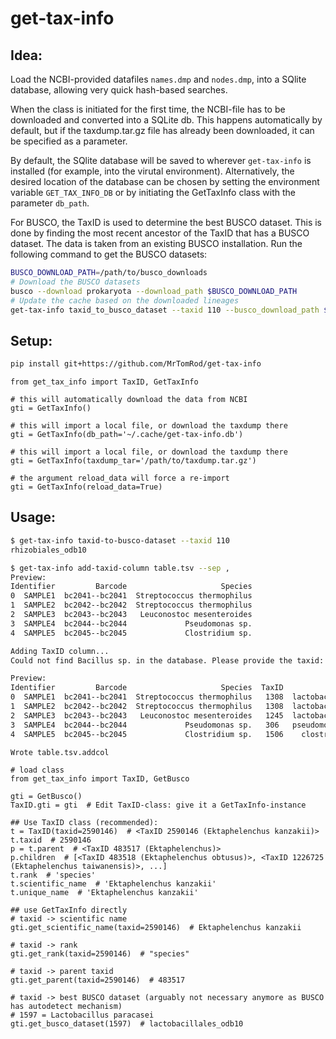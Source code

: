 # get-tax-info

## Idea:

Load the NCBI-provided datafiles `names.dmp` and `nodes.dmp`, into a SQlite database, allowing very quick hash-based
searches.

When the class is initiated for the first time, the NCBI-file has to be downloaded and converted into a SQLite db.
This happens automatically by default, but if the taxdump.tar.gz file has already been downloaded, it can be specified
as a parameter.

By default, the SQlite database will be saved to wherever `get-tax-info` is installed (for example, into the virutal
environment). Alternatively, the desired location of the database can be chosen by setting the environment
variable `GET_TAX_INFO_DB` or by initiating the GetTaxInfo class with the parameter `db_path`.

For BUSCO, the TaxID is used to determine the best BUSCO dataset. This is done by finding the most recent ancestor of 
the TaxID that has a BUSCO dataset. The data is taken from an existing BUSCO installation. Run the following command to
get the BUSCO datasets:

```bash
BUSCO_DOWNLOAD_PATH=/path/to/busco_downloads
# Download the BUSCO datasets
busco --download prokaryota --download_path $BUSCO_DOWNLOAD_PATH
# Update the cache based on the downloaded lineages
get-tax-info taxid_to_busco_dataset --taxid 110 --busco_download_path $BUSCO_DOWNLOAD_PATH
``` 


## Setup:

```bash
pip install git+https://github.com/MrTomRod/get-tax-info
```

```python3
from get_tax_info import TaxID, GetTaxInfo

# this will automatically download the data from NCBI
gti = GetTaxInfo()

# this will import a local file, or download the taxdump there
gti = GetTaxInfo(db_path='~/.cache/get-tax-info.db')

# this will import a local file, or download the taxdump there
gti = GetTaxInfo(taxdump_tar='/path/to/taxdump.tar.gz')

# the argument reload_data will force a re-import
gti = GetTaxInfo(reload_data=True)

```

## Usage:

```bash
$ get-tax-info taxid-to-busco-dataset --taxid 110
rhizobiales_odb10

$ get-tax-info add-taxid-column table.tsv --sep ,
Preview:
Identifier         Barcode                     Species
0  SAMPLE1  bc2041--bc2041  Streptococcus thermophilus
1  SAMPLE2  bc2042--bc2042  Streptococcus thermophilus
2  SAMPLE3  bc2043--bc2043   Leuconostoc mesenteroides
3  SAMPLE4  bc2044--bc2044             Pseudomonas sp.
4  SAMPLE5  bc2045--bc2045             Clostridium sp.

Adding TaxID column...
Could not find Bacillus sp. in the database. Please provide the taxid: 1409

Preview:
Identifier         Barcode                     Species  TaxID          BUSCO_dataset
0  SAMPLE1  bc2041--bc2041  Streptococcus thermophilus   1308  lactobacillales_odb10
1  SAMPLE2  bc2042--bc2042  Streptococcus thermophilus   1308  lactobacillales_odb10
2  SAMPLE3  bc2043--bc2043   Leuconostoc mesenteroides   1245  lactobacillales_odb10
3  SAMPLE4  bc2044--bc2044             Pseudomonas sp.   306   pseudomonadales_odb10
4  SAMPLE5  bc2045--bc2045             Clostridium sp.   1506    clostridiales_odb10

Wrote table.tsv.addcol
```

```python3
# load class
from get_tax_info import TaxID, GetBusco

gti = GetBusco()
TaxID.gti = gti  # Edit TaxID-class: give it a GetTaxInfo-instance

## Use TaxID class (recommended):
t = TaxID(taxid=2590146)  # <TaxID 2590146 (Ektaphelenchus kanzakii)>
t.taxid  # 2590146
p = t.parent  # <TaxID 483517 (Ektaphelenchus)>
p.children  # [<TaxID 483518 (Ektaphelenchus obtusus)>, <TaxID 1226725 (Ektaphelenchus taiwanensis)>, ...]
t.rank  # 'species'
t.scientific_name  # 'Ektaphelenchus kanzakii'
t.unique_name  # 'Ektaphelenchus kanzakii'

## use GetTaxInfo directly
# taxid -> scientific name
gti.get_scientific_name(taxid=2590146)  # Ektaphelenchus kanzakii

# taxid -> rank
gti.get_rank(taxid=2590146)  # "species"

# taxid -> parent taxid
gti.get_parent(taxid=2590146)  # 483517

# taxid -> best BUSCO dataset (arguably not necessary anymore as BUSCO has autodetect mechanism)
# 1597 = Lactobacillus paracasei
gti.get_busco_dataset(1597)  # lactobacillales_odb10
```